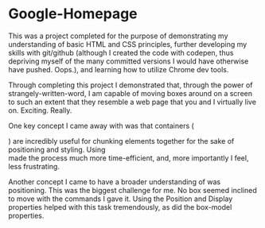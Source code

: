 # Google-Homepage

This was a project completed for the purpose of demonstrating my understanding of basic HTML and CSS principles, further developing my skills with git/github (although I created the code with codepen, thus depriving myself of the many committed versions I would have otherwise have pushed. Oops.), and learning how to utilize Chrome dev tools.

Through completing this project I demonstrated that, through the power of strangely-written-word, I am capable of moving boxes around on a screen to such an extent that they resemble a web page that you and I virtually live on. Exciting. Really.

One key concept I came away with was that containers (<div>) are incredibly useful for chunking elements together for the sake of positioning and styling. Using <div> made the process much more time-efficient, and, more importantly I feel, less frustrating.

Another concept I came to have a broader understanding of was positioning. This was the biggest challenge for me. No box seemed inclined to move with the commands I gave it. Using the Position and Display properties helped with this task tremendously, as did the box-model properties.

